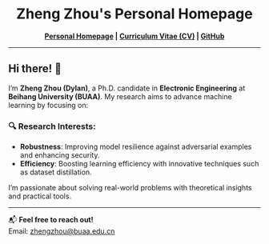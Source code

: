 <h1 align="center">
Zheng Zhou's Personal Homepage
</h1>

<p align="center">
  <strong>
    <a href="https://zhouzhengqd.github.io/">Personal Homepage</a> | 
    <a href="https://zhouzhengqd.github.io/">Curriculum Vitae (CV)</a> | 
    <a href="https://github.com/zhouzhengqd">GitHub</a>
  </strong>
</p>

---

## Hi there! 👋

I’m **Zheng Zhou (Dylan)**, a Ph.D. candidate in **Electronic Engineering** at **Beihang University (BUAA)**. My research aims to advance machine learning by focusing on:

### 🔍 Research Interests:
- **Robustness**: Improving model resilience against adversarial examples and enhancing security.
- **Efficiency**: Boosting learning efficiency with innovative techniques such as dataset distillation.

I’m passionate about solving real-world problems with theoretical insights and practical tools.

---

📬 **Feel free to reach out!**  
Email: [zhengzhou@buaa.edu.cn](mailto:zhengzhou@buaa.edu.cn)
